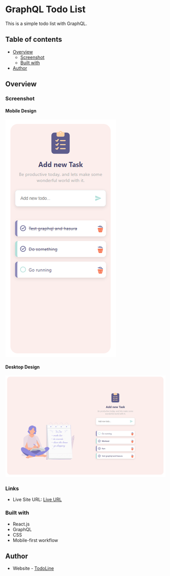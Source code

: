 # GraphQL Todo List

This is a simple todo list with GraphQL.

## Table of contents

- [Overview](#overview)
  - [Screenshot](#screenshot)
  - [Built with](#built-with)
- [Author](#author)

## Overview

### Screenshot

#### Mobile Design

![Mobile Design](./src/assets/images/TodoLine.png)

#### Desktop Design

![Desktop Design](./src/assets/images/TodoLineDesktop.png)

### Links

- Live Site URL: [Live URL](https://todoline.netlify.app)

### Built with

- React.js
- GraphQL
- CSS
- Mobile-first workflow

## Author

- Website - [TodoLine](https://todoline.netlify.app)
